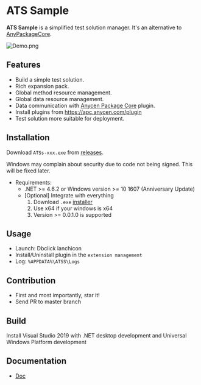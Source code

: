 ATS Sample
===

**ATS Sample** is a simplified test solution manager. It's an alternative to [AnyPackageCore](https://github.com/Aravent/AnyPackageCore).

![Demo.png](https://i.loli.net/2020/05/13/8KYlXmUts1CDwiZ.png)

Features
--------

- Build a simple test solution.
- Rich expansion pack.
- Global method resource management.
- Global data resource management.
- Data communication with [Anycen Package Core](https://github.com/Aravent/AnyPackageCore) plugin.
- Install plugins from https://apc.anycen.com/plugin
- Test solution more suitable for deployment.

Installation
------------

Download `ATSs-xxx.exe` from [releases](https://github.com/Wox-launcher/Wox/releases).

Windows may complain about security due to code not being signed. This will be fixed later. 

- Requirements:
  - .NET >= 4.6.2 or Windows version >= 10 1607 (Anniversary Update)
  - [Optional] Integrate with everything
    1. Download `.exe` [installer](https://apc.anycen.com/)
    2. Use x64 if your windows is x64
    3. Version >= 0.0.1.0 is supported

Usage
-----

- Launch: Dbclick lanchicon
- Install/Uninstall plugin in the `extension management`
- Log: `%APPDATA%\ATSS\Logs`

Contribution
------------

- First and most importantly, star it!
- Send PR to master branch

Build
-----

Install Visual Studio 2019 with .NET desktop development and Universal Windows Platform development

Documentation
-------------
- [Doc](https://github.com/Aravent/ATS/Doc)
